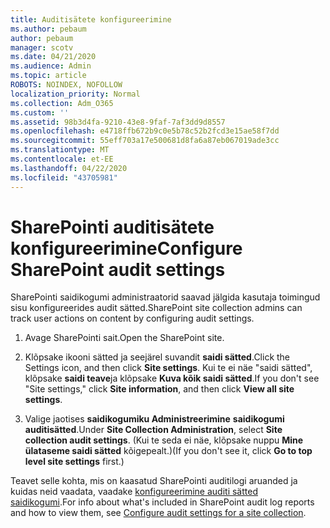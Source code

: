 ```yaml
---
title: Auditisätete konfigureerimine
ms.author: pebaum
author: pebaum
manager: scotv
ms.date: 04/21/2020
ms.audience: Admin
ms.topic: article
ROBOTS: NOINDEX, NOFOLLOW
localization_priority: Normal
ms.collection: Adm_O365
ms.custom: ''
ms.assetid: 98b3d4fa-9210-43e8-9faf-7af3dd9d8557
ms.openlocfilehash: e4718ffb672b9c0e5b78c52b2fcd3e15ae58f7dd
ms.sourcegitcommit: 55eff703a17e500681d8fa6a87eb067019ade3cc
ms.translationtype: MT
ms.contentlocale: et-EE
ms.lasthandoff: 04/22/2020
ms.locfileid: "43705981"
---
```

# <a name="configure-sharepoint-audit-settings"></a><span data-ttu-id="5d1c0-102">SharePointi auditisätete konfigureerimine</span><span class="sxs-lookup"><span data-stu-id="5d1c0-102">Configure SharePoint audit settings</span></span>

<span data-ttu-id="5d1c0-103">SharePointi saidikogumi administraatorid saavad jälgida kasutaja toimingud sisu konfigureerides audit sätted.</span><span class="sxs-lookup"><span data-stu-id="5d1c0-103">SharePoint site collection admins can track user actions on content by configuring audit settings.</span></span>
  
1. <span data-ttu-id="5d1c0-104">Avage SharePointi sait.</span><span class="sxs-lookup"><span data-stu-id="5d1c0-104">Open the SharePoint site.</span></span>
    
2. <span data-ttu-id="5d1c0-105">Klõpsake ikooni sätted ja seejärel suvandit **saidi sätted**.</span><span class="sxs-lookup"><span data-stu-id="5d1c0-105">Click the Settings icon, and then click **Site settings**.</span></span> <span data-ttu-id="5d1c0-106">Kui te ei näe "saidi sätted", klõpsake **saidi teave**ja klõpsake **Kuva kõik saidi sätted**.</span><span class="sxs-lookup"><span data-stu-id="5d1c0-106">If you don't see "Site settings," click **Site information**, and then click **View all site settings**.</span></span>
    
3. <span data-ttu-id="5d1c0-107">Valige jaotises **saidikogumiku Administreerimine** **saidikogumi auditisätted**.</span><span class="sxs-lookup"><span data-stu-id="5d1c0-107">Under **Site Collection Administration**, select **Site collection audit settings**.</span></span> <span data-ttu-id="5d1c0-108">(Kui te seda ei näe, klõpsake nuppu **Mine ülataseme saidi sätted** kõigepealt.)</span><span class="sxs-lookup"><span data-stu-id="5d1c0-108">(If you don't see it, click **Go to top level site settings** first.)</span></span> 
    
<span data-ttu-id="5d1c0-109">Teavet selle kohta, mis on kaasatud SharePointi auditilogi aruanded ja kuidas neid vaadata, vaadake [konfigureerimine auditi sätted saidikogumi](https://go.microsoft.com/fwlink/?linkid=404050).</span><span class="sxs-lookup"><span data-stu-id="5d1c0-109">For info about what's included in SharePoint audit log reports and how to view them, see [Configure audit settings for a site collection](https://go.microsoft.com/fwlink/?linkid=404050).</span></span>
  

